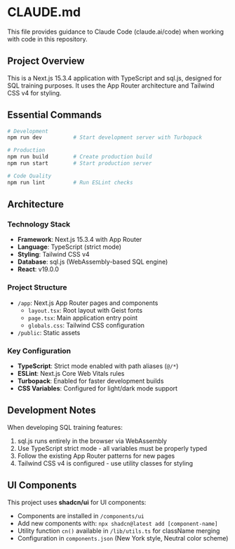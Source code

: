 # CLAUDE.md

This file provides guidance to Claude Code (claude.ai/code) when working with code in this repository.

## Project Overview

This is a Next.js 15.3.4 application with TypeScript and sql.js, designed for SQL training purposes. It uses the App Router architecture and Tailwind CSS v4 for styling.

## Essential Commands

```bash
# Development
npm run dev          # Start development server with Turbopack

# Production
npm run build        # Create production build
npm run start        # Start production server

# Code Quality
npm run lint         # Run ESLint checks
```

## Architecture

### Technology Stack
- **Framework**: Next.js 15.3.4 with App Router
- **Language**: TypeScript (strict mode)
- **Styling**: Tailwind CSS v4
- **Database**: sql.js (WebAssembly-based SQL engine)
- **React**: v19.0.0

### Project Structure
- `/app`: Next.js App Router pages and components
  - `layout.tsx`: Root layout with Geist fonts
  - `page.tsx`: Main application entry point
  - `globals.css`: Tailwind CSS configuration
- `/public`: Static assets

### Key Configuration
- **TypeScript**: Strict mode enabled with path aliases (`@/*`)
- **ESLint**: Next.js Core Web Vitals rules
- **Turbopack**: Enabled for faster development builds
- **CSS Variables**: Configured for light/dark mode support

## Development Notes

When developing SQL training features:
1. sql.js runs entirely in the browser via WebAssembly
2. Use TypeScript strict mode - all variables must be properly typed
3. Follow the existing App Router patterns for new pages
4. Tailwind CSS v4 is configured - use utility classes for styling

## UI Components

This project uses **shadcn/ui** for UI components:
- Components are installed in `/components/ui`
- Add new components with: `npx shadcn@latest add [component-name]`
- Utility function `cn()` available in `/lib/utils.ts` for className merging
- Configuration in `components.json` (New York style, Neutral color scheme)